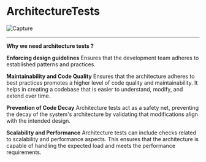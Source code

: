 # ArchitectureTests

![Capture](https://github.com/HqRhn/Architecture-Tests/assets/141786593/3581b27d-b3e6-4cfd-bb13-302f24e19761)


-----------------------------------
**Why we need architecture tests ?**

**Enforcing design guidelines**
Ensures that the development team adheres to established patterns and practices. 

**Maintainability and Code Quality**
Ensures that the architecture adheres to best practices promotes a higher level of code quality and maintainability. It helps in creating a codebase that is easier to understand, modify, and extend over time.

**Prevention of Code Decay**
Architecture tests act as a safety net, preventing the decay of the system's architecture by validating that modifications align with the intended design.

**Scalability and Performance**
Architecture tests can include checks related to scalability and performance aspects. This ensures that the architecture is capable of handling the expected load and meets the performance requirements.
